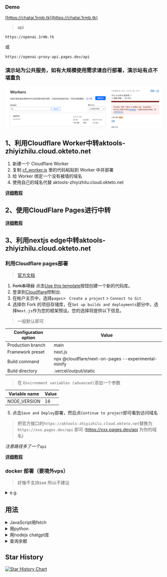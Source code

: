 
### Demo

[https://chatai.1rmb.tk](https://chatai.1rmb.tk)

> api
```url
https://openai.1rmb.tk
```

或

```url
https://openai-proxy-api.pages.dev/api
```

### 演示站为公共服务，如有大规模使用需求请自行部署，演示站有点不堪重负

![worker](./docs/img/worker.png)

## 1、利用Cloudflare Worker中转aktools-zhiyizhilu.cloud.okteto.net

1. 新建一个 Cloudflare Worker
2. 复制 [cf_worker.js](https://cdn.jsdelivr.net/gh/x-dr/chatgptProxyAPI@main/cf_worker.js)  里的代码粘贴到 Worker 中并部署
3. 给 Worker 绑定一个没有被墙的域名
4. 使用自己的域名代替 aktools-zhiyizhilu.cloud.okteto.net


**[详细教程](./docs/cloudflare_workers.md)**


## 2、使用CloudFlare Pages进行中转

**[详细教程](./docs/cloudflare_proxy_pages.md)**

## 3、利用nextjs edge中转aktools-zhiyizhilu.cloud.okteto.net

### 利用Cloudflare pages部署

> [官方文档](https://developers.cloudflare.com/pages/framework-guides/deploy-a-nextjs-site/)

1. ~~Fork本项目~~ 点击[Use this template](https://github.com/x-dr/chatgptProxyAPI/generate)按钮创建一个新的代码库。
2. 登录到[Cloudflare](https://dash.cloudflare.com/)控制台.
3. 在帐户主页中，选择`pages`> ` Create a project` > `Connect to Git`
4. 选择你 Fork 的项目存储库，在`Set up builds and deployments`部分中，选择`Next.js`作为您的框架预设。您的选择将提供以下信息。

> 一般默认即可

|  Configuration option	   | Value  |
|  ----  | ----  |
| Production branch  | main |
| Framework preset  | next.js |
| Build command	  | npx @cloudflare/next-on-pages --experimental-minify|
| Build directory  | .vercel/output/static|


> 在 `Environment variables (advanced)`添加一个参数

|  Variable name	   | Value  |
|  ----  | ----  |
| NODE_VERSION   | 16 |

5. 点击`Save and Deploy`部署，然后点`Continue to project`即可看到访问域名


> 把官方接口的`https://aktools-zhiyizhilu.cloud.okteto.net`替换为`https://xxx.pages.dev/api` 即可 (https://xxx.pages.dev/api 为你的域名)

*注意路径多了一个`api`*

**[详细教程](./docs/cloudflare_pages.md)**

### docker 部署（要境外vps） 

> 好像不支持sse 所以不建议

<details>

<summary>e.g.</summary>

```bash
docker run -itd --name openaiproxy \
            -p 3000:3000 \
            --restart=always \
           gindex/openaiproxy:latest
```

#### 使用

*api : http://vpsip:3000/proxy/v1/chat/completions*

```bash
curl --location 'http://vpsip:3000/proxy/v1/chat/completions' \
--header 'Authorization: Bearer sk-xxxxxxxxxxxxxxx' \
--header 'Content-Type: application/json' \
--data '{
   "model": "gpt-3.5-turbo",
  "messages": [{"role": "user", "content": "Hello!"}]
 }'

```

</details>



## 用法


<details>

<summary>JavaScript用fetch</summary>

```javascript
const requestOptions = {
    method: 'POST',
    headers: {
        "Authorization": "Bearer sk-xxxxxxxxxxxx",
        "Content-Type": "application/json"
    },
    body: JSON.stringify({
        "model": "gpt-3.5-turbo",
        "messages": [
            {
                "role": "user",
                "content": "hello word"
            }
        ]
    })
};

fetch("https://openai.1rmb.tk/v1/chat/completions", requestOptions)
    .then(response => response.text())
    .then(result => console.log(result))
    .catch(error => console.log('error', error));
  
```

</details>



<details>

<summary>用python</summary>

```python
import requests

url = "https://openai.1rmb.tk/v1/chat/completions"
api_key = 'sk-xxxxxxxxxxxxxxxxxxxx'

headers = {
  'Authorization': f'Bearer {api_key}',
  'Content-Type': 'application/json'
}

payload = {
  "model": "gpt-3.5-turbo",
  "messages": [
    {
      "role": "user",
      "content": "hello word"
    }
  ]
}

try:
    response = requests.post(url, headers=headers, json=payload)
    response.raise_for_status() # 抛出异常，如果响应码不是200
    data = response.json()
    print(data)
except requests.exceptions.RequestException as e:
    print(f"请求错误: {e}")
except json.JSONDecodeError as e:
    print(f"无效的 JSON 响应: {e}")
```

</details>



<details>
<summary>用nodejs chatgpt库</summary>

[transitive-bullshit/chatgpt-api](https://github.com/transitive-bullshit/chatgpt-api)

```javascript
import { ChatGPTAPI } from 'chatgpt'

async function example() {
  const api = new ChatGPTAPI({
    apiKey: "sk-xxxxxxxxxxxxxx",
  // proxy+/v1
    apiBaseUrl:"https://openai.1rmb.tk/v1"


  })

  const res = await api.sendMessage('Hello World!')
  console.log(res.text)
}

example()

```

</details>



<details>

<summary>查询余额</summary>

```javascript
    const headers = {
      'content-type': 'application/json',
      'Authorization': `Bearer sk-xxxxxxxxxxxxxxxxx`
    }
    // 查是否订阅
    const subscription = await fetch("https://openai.1rmb.tk/v1/dashboard/billing/subscription", {
      method: 'get',
      headers: headers
    })
    if (!subscription.ok) {
      const data = await subscription.json()
      // console.log(data);
      return data
      // throw new Error('API request failed')
    } else {
      const subscriptionData = await subscription.json()
      const endDate = subscriptionData.access_until
      const startDate = new Date(endDate - 90 * 24 * 60 * 60);
      console.log(formatDate(endDate, "YYYY-MM-DD"));
      console.log(formatDate(startDate, "YYYY-MM-DD"));
      const response = await fetch(`https://openai.1rmb.tk/v1/dashboard/billing/usage?start_date=${formatDate(startDate, "YYYY-MM-DD")}&end_date=${formatDate(endDate, "YYYY-MM-DD")}`, {
        method: 'get',
        headers: headers
      })
      
      const usageData = await response.json();
      // 账号类型
      const plan = subscriptionData.plan.id
      console.log(usageData);
      }

```

</details>

## Star History

[![Star History Chart](https://api.star-history.com/svg?repos=x-dr/chatgptProxyAPI&type=Date)](https://star-history.com/#x-dr/chatgptProxyAPI&Date)

